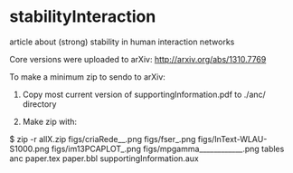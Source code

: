 stabilityInteraction
====================

article about (strong) stability in human interaction networks

Core versions were uploaded to arXiv:
http://arxiv.org/abs/1310.7769

To make a minimum zip to sendo to arXiv:

1) Copy most current version of supportingInformation.pdf to ./anc/ directory

2) Make zip with:

  $ zip -r allX.zip figs/criaRede__.png figs/fser_.png figs/InText-WLAU-S1000.png figs/im13PCAPLOT_.png figs/mpgamma____________.png tables anc paper.tex paper.bbl supportingInformation.aux
